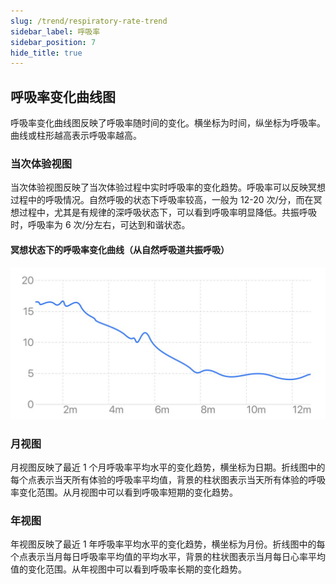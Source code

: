 ```yaml
---
slug: /trend/respiratory-rate-trend
sidebar_label: 呼吸率
sidebar_position: 7
hide_title: true
---
```


## 呼吸率变化曲线图

呼吸率变化曲线图反映了呼吸率随时间的变化。横坐标为时间，纵坐标为呼吸率。曲线或柱形越高表示呼吸率越高。

### 当次体验视图

当次体验视图反映了当次体验过程中实时呼吸率的变化趋势。呼吸率可以反映冥想过程中的呼吸情况。自然呼吸的状态下呼吸率较高，一般为 12-20 次/分，而在冥想过程中，尤其是有规律的深呼吸状态下，可以看到呼吸率明显降低。共振呼吸时，呼吸率为 6 次/分左右，可达到和谐状态。

#### 冥想状态下的呼吸率变化曲线（从自然呼吸道共振呼吸）
![冥想状态下的呼吸率变化曲线（从自然呼吸到共振呼吸）](Image3/21.PNG)

### 月视图

月视图反映了最近 1 个月呼吸率平均水平的变化趋势，横坐标为日期。折线图中的每个点表示当天所有体验的呼吸率平均值，背景的柱状图表示当天所有体验的呼吸率变化范围。从月视图中可以看到呼吸率短期的变化趋势。

### 年视图

年视图反映了最近 1 年呼吸率平均水平的变化趋势，横坐标为月份。折线图中的每个点表示当月每日呼吸率平均值的平均水平，背景的柱状图表示当月每日心率平均值的变化范围。从年视图中可以看到呼吸率长期的变化趋势。
